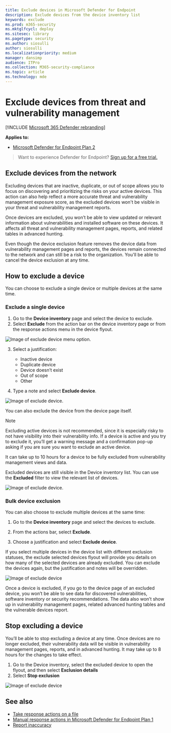 ```yaml
---
title: Exclude devices in Microsoft Defender for Endpoint
description: Exclude devices from the device inventory list
keywords: exclude
ms.prod: m365-security
ms.mktglfcycl: deploy
ms.sitesec: library
ms.pagetype: security
ms.author: siosulli
author: siosulli
ms.localizationpriority: medium
manager: dansimp
audience: ITPro
ms.collection: M365-security-compliance
ms.topic: article
ms.technology: mde
---
```


# Exclude devices from threat and vulnerability management

[!INCLUDE [Microsoft 365 Defender rebranding](../../includes/microsoft-defender.md)]

**Applies to:**

- [Microsoft Defender for Endpoint Plan 2](https://go.microsoft.com/fwlink/p/?linkid=2154037)

> Want to experience Defender for Endpoint? [Sign up for a free trial.](https://signup.microsoft.com/create-account/signup?products=7f379fee-c4f9-4278-b0a1-e4c8c2fcdf7e&ru=https://aka.ms/MDEp2OpenTrial?ocid=docs-wdatp-respondmachine-abovefoldlink)

## Exclude devices from the network

Excluding devices that are inactive, duplicate, or out of scope allows you to focus on discovering and prioritizing the risks on your active devices. This action can also help reflect a more accurate threat and vulnerability management exposure score, as the excluded devices won't be visible in your threat and vulnerability management reports.

Once devices are excluded, you won’t be able to view updated or relevant information about vulnerabilities and installed software on these devices. It affects all threat and vulnerability management pages, reports, and related tables in advanced hunting.

Even though the device exclusion feature removes the device data from vulnerability management pages and reports, the devices remain connected to the network and can still be a risk to the organization. You'll be able to cancel the device exclusion at any time.

## How to exclude a device

You can choose to exclude a single device or multiple devices at the same time.

### Exclude a single device

1. Go to the **Device inventory** page and select the device to exclude.
2. Select **Exclude** from the action bar on the device inventory page or from the response actions menu in the device flyout.

![Image of exclude device menu option.](images/exclude-devices-menu.png)

 3. Select a justification:

    - Inactive device
    - Duplicate device
    - Device doesn’t exist
    - Out of scope  
    - Other

4. Type a note and select **Exclude device**.

![Image of exclude device.](images/exclude-device.png)

You can also exclude the device from the device page itself.

> [!NOTE]
> Excluding active devices is not recommended, since it is especially risky to not have visibility into their vulnerability info. If a device is active and you try to exclude it, you’ll get a warning message and a confirmation pop-up asking if you are sure you want to exclude an active device.

It can take up to 10 hours for a device to be fully excluded from vulnerability management views and data.

Excluded devices are still visible in the Device inventory list. You can use the **Excluded** filter to view the relevant list of devices.

![Image of exclude device.](images/exclusion-state.png)

### Bulk device exclusion

You can also choose to exclude multiple devices at the same time:

1. Go to the **Device inventory** page and select the devices to exclude.

2. From the actions bar, select **Exclude**.

3. Choose a justification and select **Exclude device**.

If you select multiple devices in the device list with different exclusion statuses, the exclude selected devices flyout will provide you details on how many of the selected devices are already excluded. You can exclude the devices again, but the justification and notes will be overridden.

![Image of exclude device](images/exclude-device-bulk.png)

Once a device is excluded, if you go to the device page of an excluded device, you won’t be able to see data for discovered vulnerabilities, software inventory or security recommendations. The data also won’t show up in vulnerability management pages, related advanced hunting tables and the vulnerable devices report.

## Stop excluding a device

You’ll be able to stop excluding a device at any time. Once devices are no longer excluded, their vulnerability data will be visible in vulnerability management pages, reports, and in advanced hunting. It may take up to 8 hours for the changes to take effect.

1. Go to the Device inventory, select the excluded device to open the flyout, and then select **Exclusion details**
2. Select **Stop exclusion**

![Image of exclude device](images/exclusion-details.png)

## See also

- [Take response actions on a file](respond-file-alerts.md)
- [Manual response actions in Microsoft Defender for Endpoint Plan 1](defender-endpoint-plan-1.md#manual-response-actions)
- [Report inaccuracy](/microsoft-365/security/defender-endpoint/tvm-security-recommendation#report-inaccuracy)
